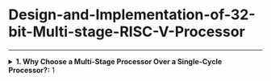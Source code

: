 # Design-and-Implementation-of-32-bit-Multi-stage-RISC-V-Processor
-------------------------------------------------

<details>
<summary><b>1. Why Choose a Multi-Stage Processor Over a Single-Cycle Processor?:</b> 1</summary>
  
**i. Single Cycle Processor**

- Before diving into the multi-stage pipeline processor, let's first understand the singlecycle processor. Then we can see why pipelining is important.
-  [  Image]

-  A Single Cycle RISC-V Processor is a basic CPU design in which every
instruction is executed in exactly one clock cycle.
- This includes all five stages of instruction execution: instruction fetch, decode,
execute, memory access, and write-back.



- Program:

```
main:
addi x1, x0, 5
addi x2, x0, 10
add x3, x2, x1
```

- **Demo Video**

[![Watch the video](https://img.youtube.com/vi/19tvVzC2Peg3M1gEwgkp9zjb7W3Y67ugn/0.jpg)](https://drive.google.com/file/d/19tvVzC2Peg3M1gEwgkp9zjb7W3Y67ugn/view?usp=drive_)

- [Image]
- No need to handle data, control, or structural hazards since there’s no overlap between
instructions.
- The clock cycle has to be long enough to finish the slowest instruction so faster
instructions waste time.
- Only one instruction runs at a time, so it’s slow overall.




<details>
<summary><b>2. Why Choose a Multi-Stage Processor Over a Single-Cycle Processor?</b></summary>

- That's why we use a multi-stage processor, it runs faster and is more efficient than
a single-cycle processor.

- Stages in Multi stage pipelined processor
 **5-stage pipeline:**
IF → ID → EX → MEM → WB




- **IF – Instruction Fetch:**
- Here we fetch an instruction from memory.
- PC register already contains the address of next instruction, so simply whatever is there
in PC from that memory location we read.
- **ID – Instruction Decode:**
- Here we try to decode the opcode and find out the what kind of instruction it is.
- While decoding is going on it also do some fetching.
- Assuming that there will be 16bit immediate data, it will be taking that last 16bit of
instruction and it will be doing a sign extension to 32bits.
- **EX-Execute:**
- Here we execute the instruction or some instructions we have to compute the effective
address.
- It’s actual memory address from which data will be loaded (LW) or to which data will
be stored(SW).
- **MEM – Memory Access:**
- In this stage here it actually d memory access, read & write from memory.
- For branch instruction it decides whether to branch or not.
- **WB – Write Back:**
 The result of an instruction is written back to the register file.
- After an instruction finishes calculating, we store the result into register in the register
file. 

- Let us understand the pipeline stages in a multi-stage processor by taking an example. 
- Program:

```
text
main:
addi x1, x0, 5
addi x2, x0, 10
nop
nop
add x3, x2, x1 
```

- **Demo Video**

[![Watch the video]([https://img.youtube.com/vi/19tvVzC2Peg3M1gEwgkp9zjb7W3Y67ugn/0.jpg)](https://drive.google.com/file/d/19tvVzC2Peg3M1gEwgkp9zjb7W3Y67ugn/view?usp=drive_](https://drive.google.com/file/d/1kfnzHK05PBeWIAu1yKHBBrIyfgy1o7B-%20/view?usp=drive_link))



- [Image]

-------------------------------------------------

<details>
<summary><b>Task 2:</b> Using Spike Simulation and Interactive Debugging Mode to Debugg the C code during Spike</summary> 
